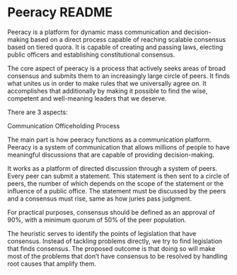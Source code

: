 # Peeracy README

Peeracy is a platform for dynamic mass communication and decision-making based on a direct process capable of reaching scalable consensus based on tiered quora. It is capable of creating and passing laws, electing public officers and establishing constitutional consensus.

The core aspect of peeracy is a process that actively seeks areas of broad consensus and submits them to an increasingly large circle of peers. It finds what unites us in order to make rules that we universally agree on. It accomplishes that additionally by making it possible to find the wise, competent and well-meaning leaders that we deserve.


There are 3 aspects:

Communication
Officeholding
Process

The main part is how peeracy functions as a communication platform. Peeracy is a system of communication that allows millions of people to have meaningful discussions that are capable of providing decision-making. 

It works as a platform of directed discussion through a system of peers. Every peer can submit a statement. This statement is then sent to a circle of peers, the number of which depends on the scope of the statement or the influence of a public office. The statement must be discussed by the peers and a consensus must rise, same as how juries pass judgment.

For practical purposes, consensus should be defined as an approval of 90%, with a minimum quorum of 50% of the peer population.

The heuristic serves to identify the points of legislation that have consensus. Instead of tackling problems directly, we try to find legislation that finds consensus. The proposed outcome is that doing so will make most of the problems that don’t have consensus to be resolved by handling root causes that amplify them.

